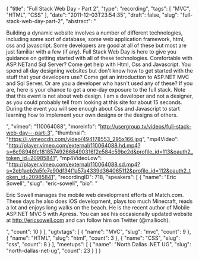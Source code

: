 {
  "title": "Full Stack Web Day - Part 2",
  "type": "recording",
  "tags": [
    "MVC",
    "HTML",
    "CSS"
  ],
  "date": "2011-12-03T23:54:35",
  "draft": false,
  "slug": "full-stack-web-day-part-2",
  "abstract": "<p>Building a dynamic website involves a number of different technologies, including some sort of database, some web application framework, html, css and javascript. Some developers are good at all of these but most are just familiar with a few (if any). Full Stack Web Day is here to give you guidance on getting started with all of these technologies. Comfortable with ASP.NETand Sql Server? Come get help with Html, Css and Javascript. You spend all day designing websites but don't know how to get started with the stuff that your developers use? Come get an introduction to ASP.NET MVC and Sql Server. Or are you a developer who hasn't used any of these? If you are, here is your chance to get a one-day exposure to the full stack. Note that this event is not about web design. I am a developer and not a designer, as you could probably tell from looking at this site for about 15 seconds. During the event you will see enough about Css and Javascript to start learning how to implement your own designs or the designs of others.</p>",
  "vimeo": "110064088",
  "moreinfo": "http://usergroup.tv/videos/full-stack-web-day---part-3",
  "thumbnail": "https://i.vimeocdn.com/video/494178553_295x166.jpg",
  "mp4Video": "http://player.vimeo.com/external/110064088.hd.mp4?s=6c98948fc181857492668490316f2e584c59be2d&profile_id=113&oauth2_token_id=20985841",
  "mp4VideoLow": "http://player.vimeo.com/external/110064088.sd.mp4?s=2eb1aeb2a5fe7e90df34f1a57a4339d364065112&profile_id=112&oauth2_token_id=20985841",
  "recordingID": 718,
  "speakers": [
    {
      "name": "Eric Sowell",
      "slug": "eric-sowell",
      "bio": "<p>Eric Sowell manages the mobile web development efforts of Match.com. These days he also does iOS development, plays too much Minecraft, reads a lot and enjoys long walks on the beach. He is the recent author of Mobile ASP.NET MVC 5 with Apress. You can see his occasionally updated website at http://ericsowell.com and can follow him on Twitter (@mallioch).</p>",
      "count": 10
    }
  ],
  "ugtvtags": [
    {
      "name": "MVC",
      "slug": "mvc",
      "count": 9
    },
    {
      "name": "HTML",
      "slug": "html",
      "count": 3
    },
    {
      "name": "CSS",
      "slug": "css",
      "count": 8
    }
  ],
  "meetups": [
    {
      "name": "North Dallas .NET UG",
      "slug": "north-dallas-net-ug",
      "count": 23
    }
  ]
}